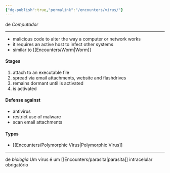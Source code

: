 ```yaml
---
{"dg-publish":true,"permalink":"/encounters/virus/"}
---
```


de _Computador_
***
- malicious code to alter the way a computer or network works
- it requires an active host to infect other systems 
- similar to [[Encounters/Worm\|Worm]]
#### Stages
1. attach to an executable file
2. spread via email attachments, website and flashdrives
3. remains dormant until is activated
4. is activated
#### Defense against
- antivirus
- restrict use of malware
- scan email attachments
#### Types
- [[Encounters/Polymorphic Virus\|Polymorphic Virus]]


***
de _biologia_
Um vírus é um [[Encounters/parasita\|parasita]] intracelular obrigatório
